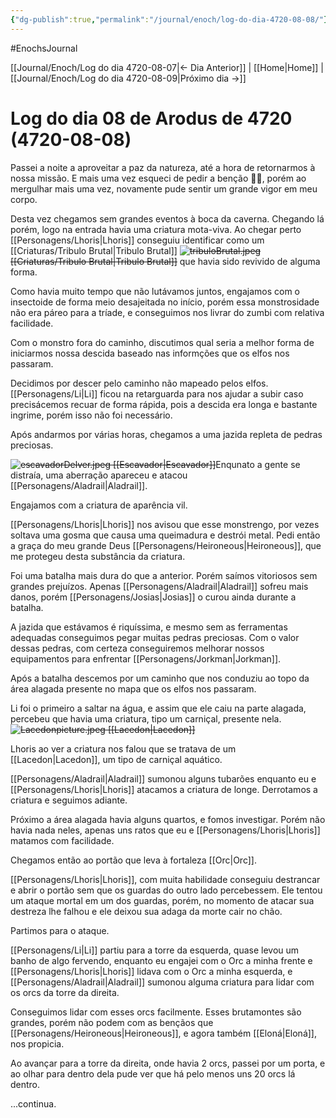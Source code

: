 ```yaml
---
{"dg-publish":true,"permalink":"/journal/enoch/log-do-dia-4720-08-08/"}
---
```


#EnochsJournal 

[[Journal/Enoch/Log do dia 4720-08-07\|<- Dia Anterior]] | [[Home\|Home]] | [[Journal/Enoch/Log do dia 4720-08-09\|Próximo dia ->]]

# Log do dia 08 de Arodus de 4720 (4720-08-08)
Passei a noite a aproveitar a paz da natureza, até a hora de retornarmos à nossa missão. E mais uma vez esqueci de pedir a benção 🤦‍♂️️, porém ao mergulhar mais uma vez, novamente pude sentir um grande vigor em meu corpo.

Desta vez chegamos sem grandes eventos à boca da caverna. Chegando lá porém, logo na entrada havia uma criatura mota-viva. Ao chegar perto [[Personagens/Lhoris\|Lhoris]] conseguiu identificar como um [[Criaturas/Tribulo Brutal\|Tribulo Brutal]] <s class="aside-hide">![tribuloBrutal.jpeg](/img/user/files/tribuloBrutal.jpeg) [[Criaturas/Tribulo Brutal\|Tribulo Brutal]]</s> que havia sido revivido de alguma forma.

Como havia muito tempo que não lutávamos juntos, engajamos com o insectoide de forma meio desajeitada no início, porém essa monstrosidade não era páreo para a tríade, e conseguimos nos livrar do zumbi com relativa facilidade.

Com o monstro fora do caminho, discutimos qual seria a melhor forma de iniciarmos nossa descida baseado nas informções que os elfos nos passaram.

Decidimos por descer pelo caminho não mapeado pelos elfos. [[Personagens/Li\|Li]] ficou na retarguarda para nos ajudar a subir caso precisácemos recuar de forma rápida, pois a descida era longa e bastante ingrime, porém isso não foi necessário.

Após andarmos por várias horas, chegamos a uma jazida repleta de pedras preciosas.

<s class="aside-hide">![escavadorDelver.jpeg](/img/user/files/escavadorDelver.jpeg) [[Escavador\|Escavador]]</s>Enqunato a gente se distraía, uma aberração apareceu e atacou [[Personagens/Aladrail\|Aladrail]]. 

Engajamos com a criatura de aparência vil. 

[[Personagens/Lhoris\|Lhoris]] nos avisou que esse monstrengo, por vezes soltava uma gosma que causa uma queimadura e destrói metal. Pedi então a graça do meu grande Deus [[Personagens/Heironeous\|Heironeous]], que me protegeu desta substância da criatura.

Foi uma batalha mais dura do que a anterior. Porém saímos vitoriosos sem grandes prejuízos. Apenas [[Personagens/Aladrail\|Aladrail]] sofreu mais danos, porém [[Personagens/Josias\|Josias]] o curou ainda durante a batalha.

A jazida que estávamos é riquíssima, e mesmo sem as ferramentas adequadas conseguimos pegar muitas pedras preciosas. Com o valor dessas pedras, com certeza conseguiremos melhorar nossos equipamentos para enfrentar [[Personagens/Jorkman\|Jorkman]].

Após a batalha descemos por um caminho que nos conduziu ao topo da área alagada presente no mapa que os elfos nos passaram. 

Li foi o primeiro a saltar na água, e assim que ele caiu na parte alagada, percebeu que havia uma criatura, tipo um carniçal, presente nela.<s class="aside-hide">![Lacedonpicture.jpeg](/img/user/files/Lacedonpicture.jpeg) [[Lacedon\|Lacedon]]</s> 

Lhoris ao ver a criatura nos falou que se tratava de um [[Lacedon\|Lacedon]], um tipo de carniçal aquático.

[[Personagens/Aladrail\|Aladrail]] sumonou alguns tubarões enquanto eu e [[Personagens/Lhoris\|Lhoris]] atacamos a criatura de longe. Derrotamos a criatura e seguimos adiante.

Próximo a área alagada havia alguns quartos, e fomos investigar. Porém não havia nada neles, apenas uns ratos que eu e [[Personagens/Lhoris\|Lhoris]] matamos com facilidade.

Chegamos então ao portão que leva à fortaleza [[Orc\|Orc]]. 

[[Personagens/Lhoris\|Lhoris]], com muita habilidade conseguiu destrancar e abrir o portão sem que os guardas do outro lado percebessem. Ele tentou um ataque mortal em um dos guardas, porém, no momento de atacar sua destreza lhe falhou e ele deixou sua adaga da morte cair no chão.

Partimos para o ataque.

[[Personagens/Li\|Li]] partiu para a torre da esquerda, quase levou um banho de algo fervendo, enquanto eu engajei com o Orc a minha frente e [[Personagens/Lhoris\|Lhoris]] lidava com o Orc a minha esquerda, e [[Personagens/Aladrail\|Aladrail]] sumonou alguma criatura para lidar com os orcs da torre da direita. 

Conseguimos lidar com esses orcs facilmente. Esses brutamontes são grandes, porém não podem com as bençãos que [[Personagens/Heironeous\|Heironeous]], e agora também [[Eloná\|Eloná]], nos propicia. 

Ao avançar para a torre da direita, onde havia 2 orcs, passei por um porta, e ao olhar para dentro dela pude ver que há pelo menos uns 20 orcs lá dentro.

...continua.


